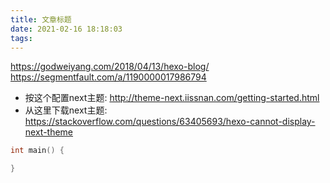 ```yaml
---
title: 文章标题
date: 2021-02-16 18:18:03
tags:
---
```

https://godweiyang.com/2018/04/13/hexo-blog/
https://segmentfault.com/a/1190000017986794
- 按这个配置next主题: http://theme-next.iissnan.com/getting-started.html
- 从这里下载next主题: https://stackoverflow.com/questions/63405693/hexo-cannot-display-next-theme
```c
int main() {

}
```
